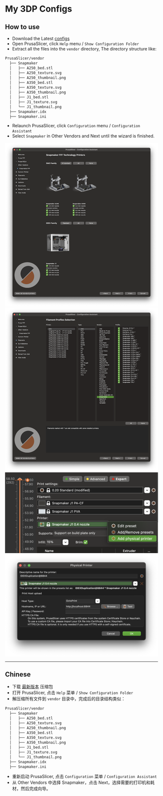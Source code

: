 # My 3DP Configs

## How to use
- Download the Latest [configs](https://github.com/macdylan/3dp-configs/archive/refs/heads/main.zip)
- Open PrusaSlicer, click `Help` menu / `Show Configuration Folder`
- Extract all the files into the `vendor` directory, The directory structure like:
```
PrusaSlicer/vendor
  ├── Snapmaker
  │   ├── A250_bed.stl
  │   ├── A250_texture.svg
  │   ├── A250_thumbnail.png
  │   ├── A350_bed.stl
  │   ├── A350_texture.svg
  │   ├── A350_thumbnail.png
  │   ├── J1_bed.stl
  │   ├── J1_texture.svg
  │   └── J1_thumbnail.png
  ├── Snapmaker.idx
  ├── Snapmaker.ini
```
- Relaunch PrusaSlicer, click `Configuration` menu / `Configuration Assistant`
- Select `Snapmaker` in Other Vendors and Next until the wizard is finished.

<img width="701" src="./.assets/1.png">
<br />
<img width="701" src="./.assets/2.png">
<br />
<img width="701" src="./.assets/3.png">
<br />
<img width="701" src="./.assets/4.png">


----
## Chinese
- 下载 [最新版本](https://github.com/macdylan/3dp-configs/archive/refs/heads/main.zip) 压缩包
- 打开 PrusaSlicer, 点击 `Help` 菜单 / `Show Configuration Folder`
- 解压缩所有文件到 `vendor` 目录中，完成后的目录结构类似：
```
PrusaSlicer/vendor
  ├── Snapmaker
  │   ├── A250_bed.stl
  │   ├── A250_texture.svg
  │   ├── A250_thumbnail.png
  │   ├── A350_bed.stl
  │   ├── A350_texture.svg
  │   ├── A350_thumbnail.png
  │   ├── J1_bed.stl
  │   ├── J1_texture.svg
  │   └── J1_thumbnail.png
  ├── Snapmaker.idx
  ├── Snapmaker.ini
```
- 重新启动 PrusaSlicer, 点击 `Configuration` 菜单 / `Configuration Assistant`
- 从 Other Vendors 中选择 Snapmaker，点击 Next，选择需要的打印机和耗材，然后完成向导。
